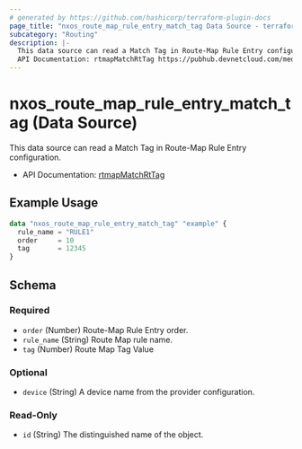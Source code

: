 ```yaml
---
# generated by https://github.com/hashicorp/terraform-plugin-docs
page_title: "nxos_route_map_rule_entry_match_tag Data Source - terraform-provider-nxos"
subcategory: "Routing"
description: |-
  This data source can read a Match Tag in Route-Map Rule Entry configuration.
  API Documentation: rtmapMatchRtTag https://pubhub.devnetcloud.com/media/dme-docs-10-2-2/docs/Routing%20and%20Forwarding/rtmap:MatchRtTag/
---
```


# nxos_route_map_rule_entry_match_tag (Data Source)

This data source can read a Match Tag in Route-Map Rule Entry configuration.

- API Documentation: [rtmapMatchRtTag](https://pubhub.devnetcloud.com/media/dme-docs-10-2-2/docs/Routing%20and%20Forwarding/rtmap:MatchRtTag/)

## Example Usage

```terraform
data "nxos_route_map_rule_entry_match_tag" "example" {
  rule_name = "RULE1"
  order     = 10
  tag       = 12345
}
```

<!-- schema generated by tfplugindocs -->
## Schema

### Required

- `order` (Number) Route-Map Rule Entry order.
- `rule_name` (String) Route Map rule name.
- `tag` (Number) Route Map Tag Value

### Optional

- `device` (String) A device name from the provider configuration.

### Read-Only

- `id` (String) The distinguished name of the object.
